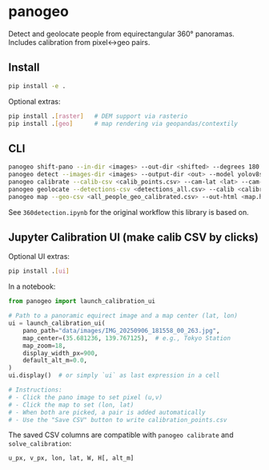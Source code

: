 # panogeo

Detect and geolocate people from equirectangular 360° panoramas. Includes calibration from pixel↔geo pairs.

## Install

```bash
pip install -e .
```

Optional extras:

```bash
pip install .[raster]   # DEM support via rasterio
pip install .[geo]      # map rendering via geopandas/contextily
```

## CLI

```bash
panogeo shift-pano --in-dir <images> --out-dir <shifted> --degrees 180
panogeo detect --images-dir <images> --output-dir <out> --model yolov8s.pt
panogeo calibrate --calib-csv <calib_points.csv> --cam-lat <lat> --cam-lon <lon> --output-dir <out>
panogeo geolocate --detections-csv <detections_all.csv> --calib <calibration_cam2enu.npz> --output-dir <out> [--dem <dem.tif>]
panogeo map --geo-csv <all_people_geo_calibrated.csv> --out-html <map.html>
```

See `360detection.ipynb` for the original workflow this library is based on.

## Jupyter Calibration UI (make calib CSV by clicks)

Optional UI extras:

```bash
pip install .[ui]
```

In a notebook:

```python
from panogeo import launch_calibration_ui

# Path to a panoramic equirect image and a map center (lat, lon)
ui = launch_calibration_ui(
    pano_path="data/images/IMG_20250906_181558_00_263.jpg",
    map_center=(35.681236, 139.767125),  # e.g., Tokyo Station
    map_zoom=18,
    display_width_px=900,
    default_alt_m=0.0,
)
ui.display()  # or simply `ui` as last expression in a cell

# Instructions:
# - Click the pano image to set pixel (u,v)
# - Click the map to set (lon, lat)
# - When both are picked, a pair is added automatically
# - Use the "Save CSV" button to write calibration_points.csv
```

The saved CSV columns are compatible with `panogeo calibrate` and `solve_calibration`:

```
u_px, v_px, lon, lat, W, H[, alt_m]
```